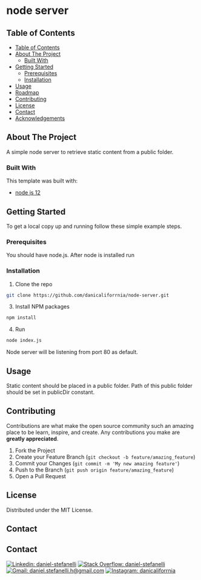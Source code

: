 # node server

<!-- TABLE OF CONTENTS -->
## Table of Contents

- [Table of Contents](#table-of-contents)
- [About The Project](#about-the-project)
  - [Built With](#built-with)
- [Getting Started](#getting-started)
  - [Prerequisites](#prerequisites)
  - [Installation](#installation)
- [Usage](#usage)
- [Roadmap](#roadmap)
- [Contributing](#contributing)
- [License](#license)
- [Contact](#contact)
- [Acknowledgements](#acknowledgements)



<!-- ABOUT THE PROJECT -->
## About The Project

A simple node server to retrieve static content from a public folder.

### Built With
This template was built with:

* [node js 12](https://nodejs.org/es/download/)

<!-- GETTING STARTED -->
## Getting Started

To get a local copy up and running follow these simple example steps.

### Prerequisites

You should have node.js. After node is installed run 

### Installation

1. Clone the repo
```sh
git clone https://github.com/danicaliforrnia/node-server.git
```
3. Install NPM packages
```sh
npm install
```
4. Run
```sh
node index.js
```

Node server will be listening from port 80 as default. 

<!-- USAGE EXAMPLES -->
## Usage

Static content should be placed in a public folder. Path of this public folder should be set in publicDir constant.

<!-- CONTRIBUTING -->
## Contributing

Contributions are what make the open source community such an amazing place to be learn, inspire, and create. Any contributions you make are **greatly appreciated**.

1. Fork the Project
2. Create your Feature Branch (`git checkout -b feature/amazing_feature`)
3. Commit your Changes (`git commit -m 'My new amazing feature'`)
4. Push to the Branch (`git push origin feature/amazing_feature`)
5. Open a Pull Request

<!-- LICENSE -->
## License

Distributed under the MIT License.

<!-- CONTACT -->
## Contact


<!-- CONTACT -->
## Contact

[![Linkedin: daniel-stefanelli](https://img.shields.io/badge/LinkedIn-0077B5?style=for-the-badge&logo=daniel-stefanelli&logoColor=white)](https://www.linkedin.com/in/daniel-stefanelli/)
[![Stack Overflow: daniel-stefanelli](https://img.shields.io/badge/-Stackoverflow-FE7A16?style=for-the-badge&logo=stack-overflow&logoColor=white)](https://stackoverflow.com/users/12800059/daniel-stefanelli)
[![Gmail: daniel.stefanelli.h@gmail.com](https://img.shields.io/badge/Gmail-D14836?style=for-the-badge&logo=gmail&logoColor=white)](mailto:daniel.stefanelli.h@gmail.com)
[![Instagram: danicaliforrnia](https://img.shields.io/badge/Instagram-E4405F?style=for-the-badge&logo=instagram&logoColor=white)](https://www.instagram.com/danicaliforrnia/)


